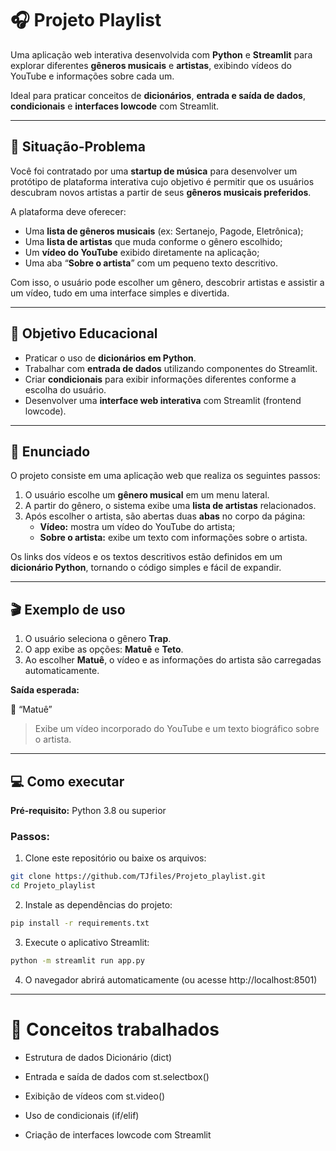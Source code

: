 # 🎧 **Projeto Playlist**

Uma aplicação web interativa desenvolvida com **Python** e **Streamlit** para explorar diferentes **gêneros musicais** e **artistas**, exibindo vídeos do YouTube e informações sobre cada um.  

Ideal para praticar conceitos de **dicionários**, **entrada e saída de dados**, **condicionais** e **interfaces lowcode** com Streamlit.

---

## 🧩 **Situação-Problema**

Você foi contratado por uma **startup de música** para desenvolver um protótipo de plataforma interativa cujo objetivo é permitir que os usuários descubram novos artistas a partir de seus **gêneros musicais preferidos**.  

A plataforma deve oferecer:

- Uma **lista de gêneros musicais** (ex: Sertanejo, Pagode, Eletrônica);  
- Uma **lista de artistas** que muda conforme o gênero escolhido;  
- Um **vídeo do YouTube** exibido diretamente na aplicação;  
- Uma aba “**Sobre o artista**” com um pequeno texto descritivo.

Com isso, o usuário pode escolher um gênero, descobrir artistas e assistir a um vídeo, tudo em uma interface simples e divertida.

---

## 🎯 **Objetivo Educacional**

- Praticar o uso de **dicionários em Python**.  
- Trabalhar com **entrada de dados** utilizando componentes do Streamlit.  
- Criar **condicionais** para exibir informações diferentes conforme a escolha do usuário.  
- Desenvolver uma **interface web interativa** com Streamlit (frontend lowcode).  

---

## 📝 **Enunciado**

O projeto consiste em uma aplicação web que realiza os seguintes passos:

1. O usuário escolhe um **gênero musical** em um menu lateral.  
2. A partir do gênero, o sistema exibe uma **lista de artistas** relacionados.  
3. Após escolher o artista, são abertas duas **abas** no corpo da página:  
   - **Vídeo:** mostra um vídeo do YouTube do artista;  
   - **Sobre o artista:** exibe um texto com informações sobre o artista.  

Os links dos vídeos e os textos descritivos estão definidos em um **dicionário Python**, tornando o código simples e fácil de expandir.

---

## 🎬 **Exemplo de uso**

1. O usuário seleciona o gênero **Trap**.  
2. O app exibe as opções: **Matuê** e **Teto**.  
3. Ao escolher **Matuê**, o vídeo e as informações do artista são carregadas automaticamente.

**Saída esperada:**

🎵 “Matuê”  
> Exibe um vídeo incorporado do YouTube e um texto biográfico sobre o artista.

---

## 💻 **Como executar**

**Pré-requisito:** Python 3.8 ou superior

### Passos:

1. Clone este repositório ou baixe os arquivos:

```bash
git clone https://github.com/TJfiles/Projeto_playlist.git
cd Projeto_playlist
```

2. Instale as dependências do projeto:

```bash
pip install -r requirements.txt

```

3. Execute o aplicativo Streamlit:

```bash
python -m streamlit run app.py

```

4. O navegador abrirá automaticamente (ou acesse http://localhost:8501)

--- 

# 🧠 Conceitos trabalhados

- Estrutura de dados Dicionário (dict)

- Entrada e saída de dados com st.selectbox()

- Exibição de vídeos com st.video()

- Uso de condicionais (if/elif)

- Criação de interfaces lowcode com Streamlit


